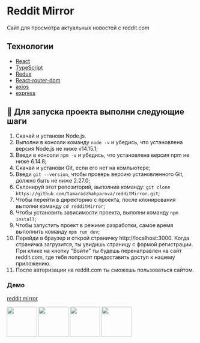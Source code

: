 # Reddit Mirror
Сайт для просмотра актуальных новостей с reddit.com

## Технологии
- [React](https://ru.reactjs.org/)
- [TypeScript](https://www.typescriptlang.org/)
- [Redux](https://redux.js.org/)
- [React-router-dom](https://v5.reactrouter.com/web/guides/quick-start)
- [axios](https://axios-http.com/ru/docs/intro)
- [express](https://expressjs.com/ru/)


## 🚀 Для запуска проекта выполни следующие шаги
1. Скачай и установи Node.js.
2. Выполни в консоли команду `node -v` и убедись, что установлена версия Node.js не ниже v14.15.1;
3. Введи в консоли `npm -v` и убедись, что установлена версия npm не ниже 6.14.8;
4. Скачай и установи Git, если его нет на компьютере;
5. Введи `git --version`, чтобы проверь версию установленного Git, должно быть не ниже 2.27.0;
6. Склонируй этот репозиторий, выполнив команду: `git clone https://github.com/tamaradzhahparova/redditMirror.git`;
7. Чтобы перейти в директорию с проекта, после клонирования выполни команду `cd redditMirror`;
8. Чтобы установить зависимости проекта, выполни команду `npm install`;
9. Чтобы запустить проект в режиме разработки, самое время выполнить  команду `npm run dev`;
10. Перейди в браузер и открой страничку http://localhost:3000. Когда страничка загрузится, ты увидишь страницу с формой регистрации. При клике на кнопку "Войти" ты будешь перенаправлен на сайт reddit.com, где тебя попросят предоставить доступ к нашему приложению.
11. После авторизации на reddit.com ты сможешь пользоваться сайтом.  

### Демо

[reddit mirror](https://my-own-reddit.herokuapp.com/posts)

<img align="center" width="80" src="./src/img/login">
<img align="center" width="80" src="./src/img/newsFeed">
<img align="center" width="80" src="./src/img/Posts">
<img align="center" width="80" src="./src/img/commentAndReply">
